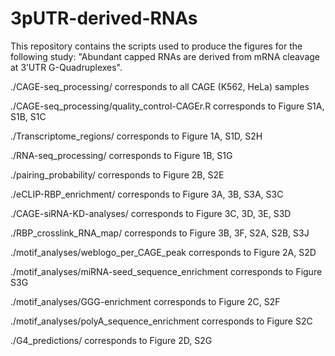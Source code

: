 # 3pUTR-derived-RNAs
This repository contains the scripts used to produce the figures for the following study: "Abundant capped RNAs are derived from mRNA cleavage at 3’UTR G-Quadruplexes".

./CAGE-seq_processing/ corresponds to all CAGE (K562, HeLa) samples

./CAGE-seq_processing/quality_control-CAGEr.R corresponds to Figure S1A, S1B, S1C

./Transcriptome_regions/ corresponds to Figure 1A, S1D, S2H

./RNA-seq_processing/ corresponds to Figure 1B, S1G

./pairing_probability/ corresponds to Figure 2B, S2E

./eCLIP-RBP_enrichment/ corresponds to Figure 3A, 3B, S3A, S3C

./CAGE-siRNA-KD-analyses/ corresponds to Figure 3C, 3D, 3E, S3D

./RBP_crosslink_RNA_map/ corresponds to Figure 3B, 3F, S2A, S2B, S3J

./motif_analyses/weblogo_per_CAGE_peak corresponds to Figure 2A, S2D

./motif_analyses/miRNA-seed_sequence_enrichment corresponds to Figure S3G

./motif_analyses/GGG-enrichment corresponds to Figure 2C, S2F

./motif_analyses/polyA_sequence_enrichment corresponds to Figure S2C

./G4_predictions/ corresponds to Figure 2D, S2G
